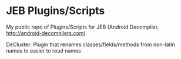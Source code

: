 # JEB Plugins/Scripts

My public repo of Plugins/Scripts for JEB (Android Decompiler, http://android-decompilers.com)

DeCluster:
	Plugin that renames classes/fields/methods from non-latin names to easier to read names
